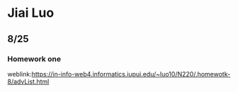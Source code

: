 # Jiai Luo
## 8/25
### Homework one
weblink:https://in-info-web4.informatics.iupui.edu/~luo10/N220/.homewotk-8/advList.html